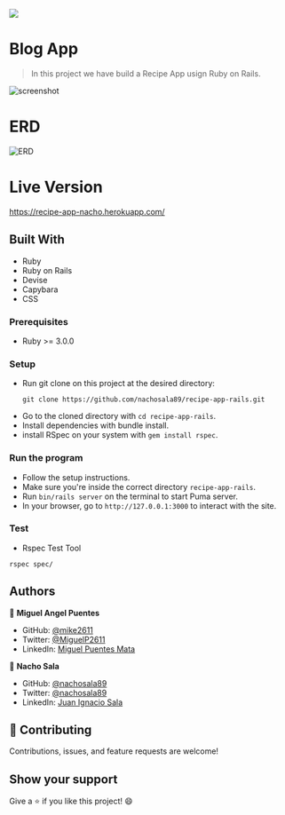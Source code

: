 ![](https://img.shields.io/badge/Microverse-blueviolet)

# Blog App 

> In this project we have build a Recipe App usign Ruby on Rails.


![screenshot](./readme_img/screenshot.png)

# ERD

![ERD](./readme_img/recipe_app_erd.png)

# Live Version

https://recipe-app-nacho.herokuapp.com/

## Built With

- Ruby
- Ruby on Rails
- Devise
- Capybara
- CSS

### Prerequisites

- Ruby >= 3.0.0

### Setup

- Run git clone on this project at the desired directory:
   ```
   git clone https://github.com/nachosala89/recipe-app-rails.git
   ```
- Go to the cloned directory with `cd recipe-app-rails`.
- Install dependencies with bundle install.
- install RSpec on your system with `gem install rspec`.

### Run the program
- Follow the setup instructions.
- Make sure you're inside the correct directory `recipe-app-rails`.
- Run `bin/rails server` on the terminal to start Puma server.
- In your browser, go to `http://127.0.0.1:3000` to interact with the site.

### Test

- Rspec Test Tool
``` 
rspec spec/
```

## Authors

👤 **Miguel Angel Puentes**
- GitHub: [@mike2611](https://github.com/mike2611)
- Twitter: [@MiguelP2611](https://twitter.com/MiguelP2611)
- LinkedIn: [Miguel Puentes Mata](https://linkedin.com/in/miguel-puentes-mata-90a562139/)

👤 **Nacho Sala**

- GitHub: [@nachosala89](https://github.com/nachosala89)
- Twitter: [@nachosala89](https://twitter.com/nachosala89)
- LinkedIn: [Juan Ignacio Sala](https://www.linkedin.com/in/nacho-sala)

## 🤝 Contributing

Contributions, issues, and feature requests are welcome!

## Show your support

Give a ⭐️ if you like this project! 😄

